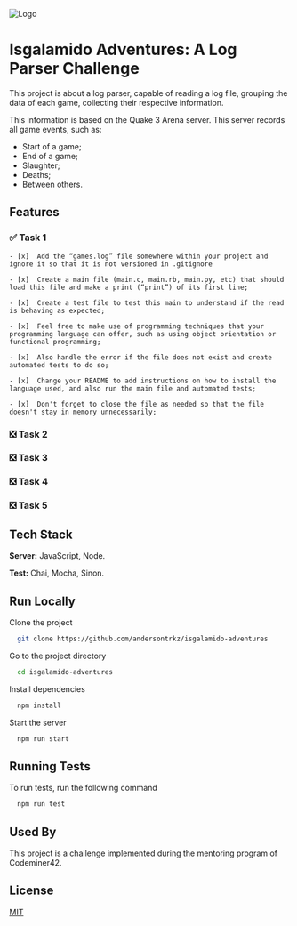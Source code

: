 
![Logo](https://res.cloudinary.com/practicaldev/image/fetch/s--_pyWGSyD--/c_imagga_scale,f_auto,fl_progressive,h_420,q_auto,w_1000/https://thepracticaldev.s3.amazonaws.com/i/w9u60357jk4ozdho7urq.jpg)

# Isgalamido Adventures: A Log Parser Challenge

This project is about a log parser, capable of reading a log file, grouping the data of each game, collecting their respective information.

This information is based on the Quake 3 Arena server. This server records all game events, such as:
- Start of a game;
- End of a game;
- Slaughter;
- Deaths;
- Between others. 
## Features

### ✅  Task 1
    - [x]  Add the “games.log” file somewhere within your project and ignore it so that it is not versioned in .gitignore

    - [x]  Create a main file (main.c, main.rb, main.py, etc) that should load this file and make a print (“print”) of its first line;

    - [x]  Create a test file to test this main to understand if the read is behaving as expected;

    - [x]  Feel free to make use of programming techniques that your programming language can offer, such as using object orientation or functional programming;

    - [x]  Also handle the error if the file does not exist and create automated tests to do so;

    - [x]  Change your README to add instructions on how to install the language used, and also run the main file and automated tests;

    - [x]  Don't forget to close the file as needed so that the file doesn't stay in memory unnecessarily;


### ❎  Task 2

### ❎  Task 3

### ❎  Task 4

### ❎  Task 5
  
## Tech Stack

**Server:** JavaScript, Node.

**Test:** Chai, Mocha, Sinon.
  
## Run Locally

Clone the project

```bash
  git clone https://github.com/andersontrkz/isgalamido-adventures
```

Go to the project directory

```bash
  cd isgalamido-adventures
```

Install dependencies

```bash
  npm install
```

Start the server

```bash
  npm run start
```

  
## Running Tests

To run tests, run the following command

```bash
  npm run test
```

## Used By

This project is a challenge implemented during the mentoring program of Codeminer42.

  
## License

[MIT](https://choosealicense.com/licenses/mit/)